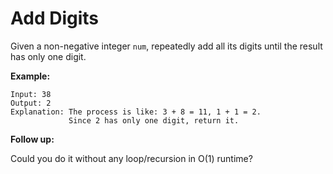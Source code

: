 # Add Digits

Given a non-negative integer `num`, repeatedly add all its digits until the result has only one digit.

__Example:__

```
Input: 38
Output: 2
Explanation: The process is like: 3 + 8 = 11, 1 + 1 = 2.
             Since 2 has only one digit, return it.
```

__Follow up:__

Could you do it without any loop/recursion in O(1) runtime?